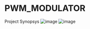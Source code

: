# PWM_MODULATOR
Project Synopsys
![image](https://github.com/FranciscaDB/PWM_MODULATOR/assets/107812298/6140ddef-b176-4ca6-9d90-221f8e31da63)
![image](https://github.com/FranciscaDB/PWM_MODULATOR/assets/107812298/0189456a-9a06-4aed-87d0-85b98b8af5bf)
